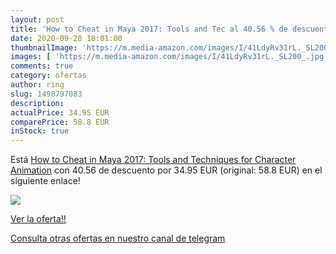 ```yaml
---
layout: post
title: 'How to Cheat in Maya 2017: Tools and Tec al 40.56 % de descuento'
date: 2020-09-28 18:01:00
thumbnailImage: 'https://m.media-amazon.com/images/I/41LdyRv31rL._SL200_.jpg'
images: [ 'https://m.media-amazon.com/images/I/41LdyRv31rL._SL200_.jpg' ]
comments: true
category: ofertas
author: ring
slug: 1498797083
description:
actualPrice: 34.95 EUR
comparePrice: 58.8 EUR
inStock: true
---
```


Está [How to Cheat in Maya 2017: Tools and Techniques for Character Animation](https://www.amazon.es/dp/1498797083/?tag=redken-21) con 40.56 de descuento por 34.95 EUR (original: 58.8 EUR) en el siguiente enlace!

[![](https://m.media-amazon.com/images/I/41LdyRv31rL._SL200_.jpg)](https://www.amazon.es/dp/1498797083/?tag=redken-21)

[Ver la oferta!!](https://www.amazon.es/dp/1498797083/?tag=redken-21)

[Consulta otras ofertas en nuestro canal de telegram](https://t.me/s/ofertas25)
